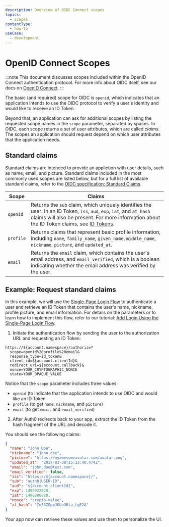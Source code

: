 ```yaml
---
description: Overview of OIDC Connect scopes
topics:
  - scopes
contentType:
  - how-to
useCase:
  - development
---
```

# OpenID Connect Scopes

:::note 
This document discusses scopes included within the OpenID Connect authentication protocol. For more info about OIDC itself, see our docs on [OpenID Connect](/protocols/oidc).
:::

The basic (and required) scope for OIDC is `openid`, which indicates that an application intends to use the OIDC protocol to verify a user's identity and would like to receive an ID Token.

Beyond that, an application can ask for additional scopes by listing the requested scope names in the `scope` parameter, separated by spaces. In OIDC, each scope returns a set of user attributes, which are called _claims_. The scopes an application should request depend on which user attributes that the application needs. 

## Standard claims

Standard claims are intended to provide an appliction with user details, such as name, email, and picture. Standard claims included in the most commonly used scopes are listed below, but for a full list of available standard claims, refer to the [OIDC specification: Standard Claims](https://openid.net/specs/openid-connect-core-1_0.html#StandardClaims).


| Scope     | Claims          |
|-----------|-----------------|
| `openid`  | Returns the `sub` claim, which uniquely identifies the user. In an ID Token, `iss`, `aud`, `exp`, `iat`, and `at_hash` claims will also be present. For more information about the ID Token claims, see [ID Tokens](/tokens/id-token#id-token-payload). |
| `profile` | Returns claims that represent basic profile information, including `name`, `family_name`, `given_name`, `middle_name`, `nickname`, `picture`, and `updated_at`. |
| `email`   | Returns the `email` claim, which contains the user's email address, and `email_verified`, which is a boolean indicating whether the email address was verified by the user. |

## Example: Request standard claims

In this example, we will use the [Single-Page Login Flow](/flows/concepts/single-page-login-flow) to authenticate a user and retrieve an ID Token that contains the user's name, nickname, profile picture, and email information. For details on the parameters or to learn how to implement this flow, refer to our tutorial: [Add Login Using the Single-Page Login Flow](/flows/guides/single-page-login-flow/add-login-using-single-page-login-flow).

1. Initiate the authentication flow by sending the user to the authorization URL and requesting an ID Token:

```text
https://${account.namespace}/authorize?
  scope=openid%20profile%20email&
  response_type=id_token&
  client_id=${account.clientId}&
  redirect_uri=${account.callback}&
  nonce=YOUR_CRYPTOGRAPHIC_NONCE
  state=YOUR_OPAQUE_VALUE
```

Notice that the `scope` parameter includes three values: 

* `openid` (to indicate that the application intends to use OIDC and would like an ID Token 
* `profile` (to get `name`, `nickname`, and `picture`)
* `email` (to get `email` and `email_verified`)


2. After Auth0 redirects back to your app, extract the ID Token from the hash fragment of the URL and decode it.

You should see the following claims:

```json
{
  "name": "John Doe",
  "nickname": "john.doe",
  "picture": "https://myawesomeavatar.com/avatar.png",
  "updated_at": "2017-03-30T15:13:40.474Z",
  "email": "john.doe@test.com",
  "email_verified": false,
  "iss": "https://${account.namespace}/",
  "sub": "auth0|USER-ID",
  "aud": "${account.clientId}",
  "exp": 1490922820,
  "iat": 1490886820,
  "nonce": "crypto-value",
  "at_hash": "IoS3ZGppJKUn3Bta_LgE2A"
}
```

Your app now can retrieve these values and use them to personalize the UI.
